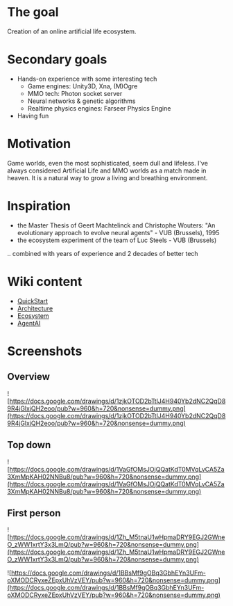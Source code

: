 # The goal #
Creation of an online artificial life ecosystem.

# Secondary goals #
  * Hands-on experience with some interesting tech
    * Game engines: Unity3D, Xna, (M)Ogre
    * MMO tech: Photon socket server
    * Neural networks & genetic algorithms
    * Realtime physics engines: Farseer Physics Engine
  * Having fun

# Motivation #
Game worlds, even the most sophisticated, seem dull and lifeless. I've always considered Artificial Life and MMO worlds as a match made in heaven. It is a natural way to grow a living and breathing environment.

# Inspiration #
  * the Master Thesis of Geert Machtelinck and Christophe Wouters: "An evolutionary approach to evolve neural agents" - VUB (Brussels), 1995
  * the ecosystem experiment of the team of Luc Steels - VUB (Brussels)

.. combined with years of experience and 2 decades of better tech


# Wiki content #

  * [QuickStart](QuickStart.md)
  * [Architecture](Architecture.md)
  * [Ecosystem](Ecosystem.md)
  * [AgentAI](AgentAI.md)


# Screenshots #

## Overview ##
![https://docs.google.com/drawings/d/1zjkOTOD2bTtlJ4H940Yb2dNC2QqD89R4jGlxjQH2eoo/pub?w=960&h=720&nonsense=dummy.png](https://docs.google.com/drawings/d/1zjkOTOD2bTtlJ4H940Yb2dNC2QqD89R4jGlxjQH2eoo/pub?w=960&h=720&nonsense=dummy.png)

## Top down ##
![https://docs.google.com/drawings/d/1VaGfOMsJOjQQatKdT0MVqLvCA5Za3XmMpKAH02NNBu8/pub?w=960&h=720&nonsense=dummy.png](https://docs.google.com/drawings/d/1VaGfOMsJOjQQatKdT0MVqLvCA5Za3XmMpKAH02NNBu8/pub?w=960&h=720&nonsense=dummy.png)

## First person ##
![https://docs.google.com/drawings/d/1Zh_M5tnaU1wHpmaDRY9EGJ2GWneO_zWW1xrtY3x3LmQ/pub?w=960&h=720&nonsense=dummy.png](https://docs.google.com/drawings/d/1Zh_M5tnaU1wHpmaDRY9EGJ2GWneO_zWW1xrtY3x3LmQ/pub?w=960&h=720&nonsense=dummy.png)

![https://docs.google.com/drawings/d/1BBsMf9gOBq3GbhEYn3UFm-oXMODCRyxeZEpxUhVzVEY/pub?w=960&h=720&nonsense=dummy.png](https://docs.google.com/drawings/d/1BBsMf9gOBq3GbhEYn3UFm-oXMODCRyxeZEpxUhVzVEY/pub?w=960&h=720&nonsense=dummy.png)